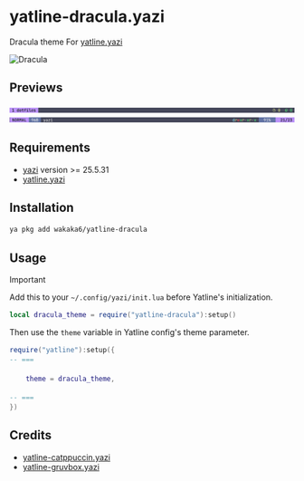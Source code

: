 # yatline-dracula.yazi

Dracula theme For [yatline.yazi](https://github.com/imsi32/yatline.yazi)

![Dracula](https://draculatheme.com/images/dracula.gif)

## Previews

![headers_drucula](.img/top.png)
![status_drucula](.img/bottom.png)

## Requirements

- [yazi](https://github.com/sxyazi/yazi) version >= 25.5.31
- [yatline.yazi](https://github.com/imsi32/yatline.yazi)

## Installation

```sh
ya pkg add wakaka6/yatline-dracula
```

## Usage

> [!IMPORTANT]
> Add this to your `~/.config/yazi/init.lua` before Yatline's initialization.

```lua
local dracula_theme = require("yatline-dracula"):setup()
```

Then use the `theme` variable in Yatline config's theme parameter.

```lua
require("yatline"):setup({
-- ===

	theme = dracula_theme,

-- ===
})
```

## Credits

- [yatline-catppuccin.yazi](https://github.com/imsi32/yatline-catppuccin.yazi)
- [yatline-gruvbox.yazi](https://github.com/imsi32/yatline-gruvbox.yazi)
